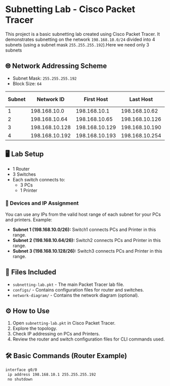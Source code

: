 # Subnetting Lab - Cisco Packet Tracer

This project is a basic subnetting lab created using Cisco Packet Tracer. It demonstrates subnetting on the network `198.168.10.0/24` divided into 4 subnets (using a subnet mask `255.255.255.192`).Here we need only 3 subnets

## 🌐 Network Addressing Scheme
- Subnet Mask: `255.255.255.192`
- Block Size: `64`

| Subnet | Network ID      | First Host       | Last Host        | Broadcast Address |
|--------|-----------------|------------------|------------------|-------------------|
| 1      | 198.168.10.0    | 198.168.10.1     | 198.168.10.62    | 198.168.10.63     |
| 2      | 198.168.10.64   | 198.168.10.65    | 198.168.10.126   | 198.168.10.127    |
| 3      | 198.168.10.128  | 198.168.10.129   | 198.168.10.190   | 198.168.10.191    |
| 4      | 198.168.10.192  | 198.168.10.193   | 198.168.10.254   | 198.168.10.255    |

## 🖥️ Lab Setup

- 1 Router
- 3 Switches
- Each switch connects to:
  - 3 PCs
  - 1 Printer

### 🔌 Devices and IP Assignment
You can use any IPs from the valid host range of each subnet for your PCs and printers. Example:
- **Subnet 1 (198.168.10.0/26):** Switch1 connects PCs and Printer in this range.
- **Subnet 2 (198.168.10.64/26):** Switch2 connects PCs and Printer in this range.
- **Subnet 3 (198.168.10.128/26):** Switch3 connects PCs and Printer in this range.

## 📁 Files Included
- `subnetting-lab.pkt` - The main Packet Tracer lab file.
- `configs/` - Contains configuration files for router and switches.
- `network-diagram/` - Contains the network diagram (optional).

## ⚙️ How to Use
1. Open `subnetting-lab.pkt` in Cisco Packet Tracer.
2. Explore the topology.
3. Check IP addressing on PCs and Printers.
4. Review the router and switch configuration files for CLI commands used.

## 🛠️ Basic Commands (Router Example)

```bash
interface g0/0
 ip address 198.168.10.1 255.255.255.192
 no shutdown
